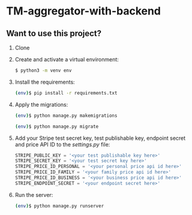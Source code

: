 # TM-aggregator-with-backend

## Want to use this project?

1. Clone

2. Create and activate a virtual environment:

    ```sh
    $ python3 -m venv env
    ```

3. Install the requirements:

    ```sh
    (env)$ pip install -r requirements.txt
    ```

4. Apply the migrations:

    ```sh
    (env)$ python manage.py makemigrations
    ```
    ```sh
    (env)$ python manage.py migrate
    ```

5. Add your Stripe test secret key, test publishable key, endpoint secret and price API ID to the *settings.py* file:

    ```python
    STRIPE_PUBLIC_KEY = '<your test publishable key here>'
    STRIPE_SECRET_KEY = '<your test secret key here>'
    STRIPE_PRICE_ID_PERSONAL = '<your personal price api id here>'
    STRIPE_PRICE_ID_FAMILY = '<your family price api id here>'
    STRIPE_PRICE_ID_BUSINESS = '<your business price api id here>'
    STRIPE_ENDPOINT_SECRET = '<your endpoint secret here>'
    ```
    
6. Run the server:

    ```sh
    (env)$ python manage.py runserver
    ```
